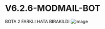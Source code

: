 # V6.2.6-MODMAIL-BOT
BOTA 2 FARKLI HATA BIRAKILDI
![image](https://github.com/RoDevelopment/V6.2.6-MODMAIL-BOT/assets/110572436/db27b898-4968-4d66-b34a-51c35bf9d74c)
